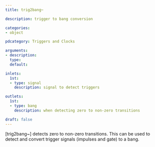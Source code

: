 ```yaml
---
title: trig2bang~

description: trigger to bang conversion

categories:
- object

pdcategory: Triggers and Clocks

arguments:
- description:
  type:
  default:

inlets:
  1st:
  - type: signal
    description: signal to detect triggers

outlets:
  1st:
  - type: bang
    description: when detecting zero to non-zero transitions

draft: false
---
```


[trig2bang~] detects zero to non-zero transitions. This can be used to detect and convert trigger signals (impulses and gate) to a bang.